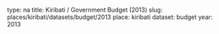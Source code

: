 type: na
title: Kiribati / Government Budget (2013)
slug: places/kiribati/datasets/budget/2013
place: kiribati
dataset: budget
year: 2013
